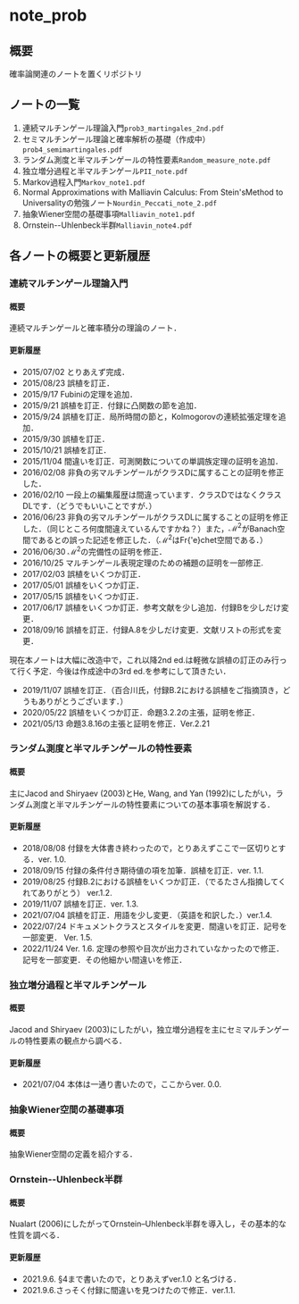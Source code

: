 # note_prob

## 概要

確率論関連のノートを置くリポジトリ

## ノートの一覧

1. 連続マルチンゲール理論入門`prob3_martingales_2nd.pdf`
2. セミマルチンゲール理論と確率解析の基礎（作成中）`prob4_semimartingales.pdf`
3. ランダム測度と半マルチンゲールの特性要素`Random_measure_note.pdf`
4. 独立増分過程と半マルチンゲール`PII_note.pdf`
5. Markov過程入門`Markov_note1.pdf`
6. Normal Approximations with Malliavin Calculus:  From Stein'sMethod to Universalityの勉強ノート`Nourdin_Peccati_note_2.pdf`
7. 抽象Wiener空間の基礎事項`Malliavin_note1.pdf`
8. Ornstein--Uhlenbeck半群`Malliavin_note4.pdf`

## 各ノートの概要と更新履歴

### 連続マルチンゲール理論入門

#### 概要

連続マルチンゲールと確率積分の理論のノート．

#### 更新履歴

- 2015/07/02 とりあえず完成．
- 2015/08/23 誤植を訂正．
- 2015/9/17 Fubiniの定理を追加．  
- 2015/9/21 誤植を訂正．付録に凸関数の節を追加．  
- 2015/9/24 誤植を訂正．局所時間の節と，Kolmogorovの連続拡張定理を追加．  
- 2015/9/30 誤植を訂正．  
- 2015/10/21 誤植を訂正．
- 2015/11/04 間違いを訂正．可測関数についての単調族定理の証明を追加．
- 2016/02/08 非負の劣マルチンゲールがクラスDに属することの証明を修正した．
- 2016/02/10 一段上の編集履歴は間違っています．クラスDではなくクラスDLです．（どうでもいいことですが．）
- 2016/06/23 非負の劣マルチンゲールがクラスDLに属することの証明を修正した．（同じところ何度間違えているんですかね？）また，$\mathscr{M}^2$がBanach空間であるとの誤った記述を修正した．（$\mathscr{M}^2$はFr{\'e}chet空間である．）  
- 2016/06/30 $\mathscr{M}^2$の完備性の証明を修正．
- 2016/10/25 マルチンゲール表現定理のための補題の証明を一部修正.  
- 2017/02/03 誤植をいくつか訂正．  
- 2017/05/01 誤植をいくつか訂正．
- 2017/05/15 誤植をいくつか訂正．
- 2017/06/17 誤植をいくつか訂正．参考文献を少し追加．付録Bを少しだけ変更．  
- 2018/09/16 誤植を訂正．付録A.8を少しだけ変更．文献リストの形式を変更．  
  
現在本ノートは大幅に改造中で，これ以降2nd ed.は軽微な誤植の訂正のみ行って行く予定．今後は作成途中の3rd ed.を参考にして頂きたい．

- 2019/11/07 誤植を訂正．（百合川氏，付録B.2における誤植をご指摘頂き，どうもありがとうございます．）  
- 2020/05/22 誤植をいくつか訂正．命題3.2.2の主張，証明を修正．
- 2021/05/13 命題3.8.16の主張と証明を修正．Ver.2.21

### ランダム測度と半マルチンゲールの特性要素

#### 概要

主にJacod and Shiryaev (2003)とHe, Wang, and Yan (1992)にしたがい，ランダム測度と半マルチンゲールの特性要素についての基本事項を解説する．

#### 更新履歴

- 2018/08/08 付録を大体書き終わったので，とりあえずここで一区切りとする．ver. 1.0.
- 2018/09/15 付録の条件付き期待値の項を加筆．誤植を訂正．ver. 1.1.
- 2019/08/25 付録B.2における誤植をいくつか訂正．（でるたさん指摘してくれてありがとう）  ver.1.2.
- 2019/11/07 誤植を訂正．ver. 1.3.
- 2021/07/04 誤植を訂正．用語を少し変更．（英語を和訳した．）ver.1.4.
- 2022/07/24 ドキュメントクラスとスタイルを変更．間違いを訂正．記号を一部変更． Ver. 1.5.
- 2022/11/24 Ver. 1.6. 定理の参照や目次が出力されていなかったので修正．記号を一部変更．その他細かい間違いを修正．

### 独立増分過程と半マルチンゲール

#### 概要

Jacod and Shiryaev (2003)にしたがい，独立増分過程を主にセミマルチンゲールの特性要素の観点から調べる．

#### 更新履歴

- 2021/07/04 本体は一通り書いたので，ここからver. 0.0.

### 抽象Wiener空間の基礎事項

#### 概要

抽象Wiener空間の定義を紹介する．

### Ornstein--Uhlenbeck半群

#### 概要

Nualart (2006)にしたがってOrnstein–Uhlenbeck半群を導入し，その基本的な性質を調べる．

#### 更新履歴

- 2021.9.6. §4まで書いたので，とりあえずver.1.0 と名づける．
- 2021.9.6.さっそく付録に間違いを見つけたので修正．ver.1.1.
